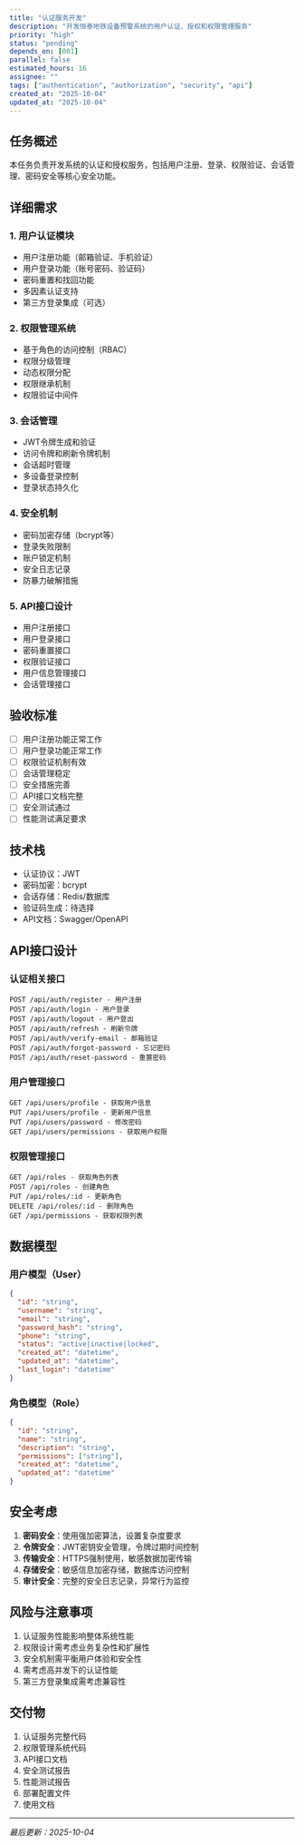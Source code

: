 ```yaml
---
title: "认证服务开发"
description: "开发恒泰地铁设备预警系统的用户认证、授权和权限管理服务"
priority: "high"
status: "pending"
depends_on: [001]
parallel: false
estimated_hours: 16
assignee: ""
tags: ["authentication", "authorization", "security", "api"]
created_at: "2025-10-04"
updated_at: "2025-10-04"
---
```


## 任务概述

本任务负责开发系统的认证和授权服务，包括用户注册、登录、权限验证、会话管理、密码安全等核心安全功能。

## 详细需求

### 1. 用户认证模块
- 用户注册功能（邮箱验证、手机验证）
- 用户登录功能（账号密码、验证码）
- 密码重置和找回功能
- 多因素认证支持
- 第三方登录集成（可选）

### 2. 权限管理系统
- 基于角色的访问控制（RBAC）
- 权限分级管理
- 动态权限分配
- 权限继承机制
- 权限验证中间件

### 3. 会话管理
- JWT令牌生成和验证
- 访问令牌和刷新令牌机制
- 会话超时管理
- 多设备登录控制
- 登录状态持久化

### 4. 安全机制
- 密码加密存储（bcrypt等）
- 登录失败限制
- 账户锁定机制
- 安全日志记录
- 防暴力破解措施

### 5. API接口设计
- 用户注册接口
- 用户登录接口
- 密码重置接口
- 权限验证接口
- 用户信息管理接口
- 会话管理接口

## 验收标准

- [ ] 用户注册功能正常工作
- [ ] 用户登录功能正常工作
- [ ] 权限验证机制有效
- [ ] 会话管理稳定
- [ ] 安全措施完善
- [ ] API接口文档完整
- [ ] 安全测试通过
- [ ] 性能测试满足要求

## 技术栈

- 认证协议：JWT
- 密码加密：bcrypt
- 会话存储：Redis/数据库
- 验证码生成：待选择
- API文档：Swagger/OpenAPI

## API接口设计

### 认证相关接口
```
POST /api/auth/register - 用户注册
POST /api/auth/login - 用户登录
POST /api/auth/logout - 用户登出
POST /api/auth/refresh - 刷新令牌
POST /api/auth/verify-email - 邮箱验证
POST /api/auth/forgot-password - 忘记密码
POST /api/auth/reset-password - 重置密码
```

### 用户管理接口
```
GET /api/users/profile - 获取用户信息
PUT /api/users/profile - 更新用户信息
PUT /api/users/password - 修改密码
GET /api/users/permissions - 获取用户权限
```

### 权限管理接口
```
GET /api/roles - 获取角色列表
POST /api/roles - 创建角色
PUT /api/roles/:id - 更新角色
DELETE /api/roles/:id - 删除角色
GET /api/permissions - 获取权限列表
```

## 数据模型

### 用户模型（User）
```json
{
  "id": "string",
  "username": "string",
  "email": "string",
  "password_hash": "string",
  "phone": "string",
  "status": "active|inactive|locked",
  "created_at": "datetime",
  "updated_at": "datetime",
  "last_login": "datetime"
}
```

### 角色模型（Role）
```json
{
  "id": "string",
  "name": "string",
  "description": "string",
  "permissions": ["string"],
  "created_at": "datetime",
  "updated_at": "datetime"
}
```

## 安全考虑

1. **密码安全**：使用强加密算法，设置复杂度要求
2. **令牌安全**：JWT密钥安全管理，令牌过期时间控制
3. **传输安全**：HTTPS强制使用，敏感数据加密传输
4. **存储安全**：敏感信息加密存储，数据库访问控制
5. **审计安全**：完整的安全日志记录，异常行为监控

## 风险与注意事项

1. 认证服务性能影响整体系统性能
2. 权限设计需考虑业务复杂性和扩展性
3. 安全机制需平衡用户体验和安全性
4. 需考虑高并发下的认证性能
5. 第三方登录集成需考虑兼容性

## 交付物

1. 认证服务完整代码
2. 权限管理系统代码
3. API接口文档
4. 安全测试报告
5. 性能测试报告
6. 部署配置文件
7. 使用文档

---

*最后更新：2025-10-04*